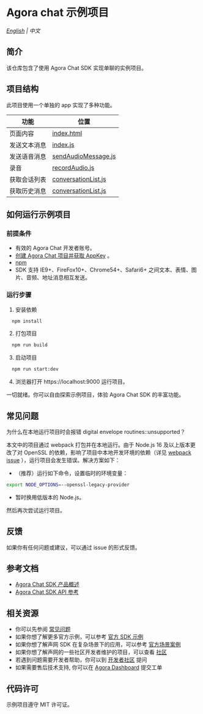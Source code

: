 # Agora chat 示例项目

_[English](README.md) | 中文_

## 简介

该仓库包含了使用 Agora Chat SDK 实现单聊的实例项目。

## 项目结构

此项目使用一个单独的 app 实现了多种功能。

| 功能         | 位置                                             |
| ------------ | ------------------------------------------------ |
| 页面内容     | [index.html](./index.html)                       |
| 发送文本消息 | [index.js](./src/index.js)                       |
| 发送语音消息 | [sendAudioMessage.js](./src/sendAudioMessage.js) |
| 录音         | [recordAudio.js](./utils/recordAudio.js)         |
| 获取会话列表 | [conversationList.js](./src/conversationList.js) |
| 获取历史消息 | [conversationList.js](./src/conversationList.js) |

## 如何运行示例项目

### 前提条件

- 有效的 Agora Chat 开发者账号。
- [创建 Agora Chat 项目并获取 AppKey](https://docs-im.easemob.com/im/quickstart/guide/experience) 。
- [npm](https://www.npmjs.com/get-npm)
- SDK 支持 IE9+、FireFox10+、Chrome54+、Safari6+ 之间文本、表情、图片、音频、地址消息相互发送。

### 运行步骤

1. 安装依赖

```bash
  npm install
```

2. 打包项目

```bash
  npm run build
```

3. 启动项目

```bash
  npm run start:dev
```

4. 浏览器打开 https://localhost:9000 运行项目。

一切就绪。你可以自由探索示例项目，体验 Agora Chat SDK 的丰富功能。

## 常见问题

为什么在本地运行项目时会报错 digital envelope routines::unsupported？

本文中的项目通过 webpack 打包并在本地运行。由于 Node.js 16 及以上版本更改了对 OpenSSL 的依赖，影响了项目中本地开发环境的依赖（详见 [webpack issue](https://github.com/webpack/webpack/issues/14532)
），运行项目会发生错误。解决方案如下：

- （推荐）运行如下命令，设置临时的环境变量：

```bash
export NODE_OPTIONS=--openssl-legacy-provider
```

- 暂时换用低版本的 Node.js。

然后再次尝试运行项目。

## 反馈

如果你有任何问题或建议，可以通过 issue 的形式反馈。

## 参考文档

- [Agora Chat SDK 产品概述](https://docs.agora.io/en/agora-chat/agora_chat_overview?platform=Web)
- [Agora Chat SDK API 参考](https://docs.agora.io/en/api-reference?platform=web)

## 相关资源

- 你可以先参阅 [常见问题](https://docs.agora.io/cn/faq)
- 如果你想了解更多官方示例，可以参考 [官方 SDK 示例](https://github.com/AgoraIO)
- 如果你想了解声网 SDK 在复杂场景下的应用，可以参考 [官方场景案例](https://github.com/AgoraIO-usecase)
- 如果你想了解声网的一些社区开发者维护的项目，可以查看 [社区](https://github.com/AgoraIO-Community)
- 若遇到问题需要开发者帮助，你可以到 [开发者社区](https://rtcdeveloper.com/) 提问
- 如果需要售后技术支持, 你可以在 [Agora Dashboard](https://dashboard.agora.io) 提交工单

## 代码许可

示例项目遵守 MIT 许可证。
